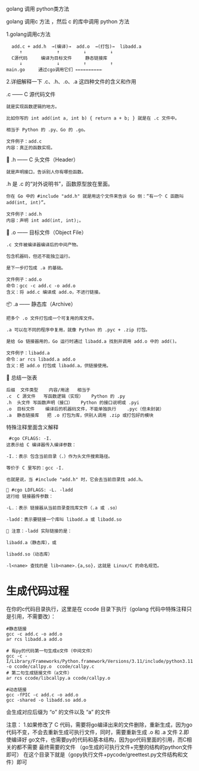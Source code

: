 golang 调用 python类方法

golang 调用c 方法 ，然后 c 的库中调用 python 方法

1.golang调用c方法
```
  add.c + add.h  →(编译)→  add.o  →(打包)→  libadd.a
     ↑             ↑         ↓         ↓
  C源代码     编译为目标文件     静态链接库
     ↓             ↓         ↑         ↑
main.go     通过cgo调用它们 ←←←←←←←←←←

```

2.详细解释一下 .c、.h、.o、.a 这四种文件的含义和作用

.c —— C 源代码文件
```
就是实现函数逻辑的地方。

比如你写的 int add(int a, int b) { return a + b; } 就是在 .c 文件中。

相当于 Python 的 .py、Go 的 .go。

文件例子：add.c
内容：真正的函数实现。
```
📄 .h —— C 头文件（Header）
```
就是声明接口，告诉别人你有哪些函数。
```
.h 是 .c 的“对外说明书”，函数原型放在里面。
```
你在 Go 中的 #include "add.h" 就是用这个文件来告诉 Go 侧：“有一个 C 函数叫 add(int, int)”。

文件例子：add.h
内容：声明 int add(int, int);。
```
🧱 .o —— 目标文件（Object File）
```
.c 文件被编译器编译后的中间产物。

包含机器码，但还不能独立运行。

是下一步打包成 .a 的基础。

文件例子：add.o
命令：gcc -c add.c -o add.o
含义：将 add.c 编译成 add.o，不进行链接。
```

📦 .a —— 静态库（Archive）
```
把多个 .o 文件打包成一个可复用的库文件。

.a 可以在不同的程序中复用，就像 Python 的 .pyc + .zip 打包。

是给 Go 链接器用的，Go 运行时通过 libadd.a 找到并调用 add.o 中的 add()。

文件例子：libadd.a
命令：ar rcs libadd.a add.o
含义：把 add.o 打包成 libadd.a，供链接使用。

```

🚀 总结一张表
```
后缀	文件类型	内容/用途	相当于
.c	C 源文件	写函数逻辑（实现）	Python 的 .py
.h	头文件	写函数声明（接口）	Python 的接口说明或 .pyi
.o	目标文件	编译后的机器码文件，不能单独执行	.pyc（但未封装）
.a	静态链接库	把 .o 打包为库，供别人调用	.zip 或打包好的模块
```



特殊注释里面含义解释

```
 #cgo CFLAGS: -I.
这表示给 C 编译器传入编译参数：

-I.：表示 包含当前目录（.）作为头文件搜索路径。

等价于 C 里写的：gcc -I.

也就是说，当 #include "add.h" 时，它会去当前目录找 add.h。

🔹 #cgo LDFLAGS: -L. -ladd
这行给 链接器传参数：

-L.：表示 链接器从当前目录查找库文件（.a 或 .so）

-ladd：表示要链接一个库叫 libadd.a 或 libadd.so

📌 注意：-ladd 实际链接的是：

libadd.a（静态库），或

libadd.so（动态库）

-l<name> 查找的是 lib<name>.{a,so}，这就是 Linux/C 的命名规范。
```

# 生成代码过程
在你的c代码目录执行，这里是在 ccode 目录下执行（golang 代码中特殊注释只是引用，不需要改）：
```
#静态链接
gcc -c add.c -o add.o
ar rcs libadd.a add.o

# 有py的代码第一句生成o文件（中间文件）
gcc -c -I/Library/Frameworks/Python.framework/Versions/3.11/include/python3.11 -o ccode/callpy.o  ccode/callpy.c
# 第二句生成链接文件（a文件）
ar rcs ccode/libcallpy.a ccode/callpy.o

#动态链接
gcc -fPIC -c add.c -o add.o
gcc -shared -o libadd.so add.o
```

会生成对应后缀为 “o” 的文件以及 “a” 的文件

注意：
1.如果修改了 C 代码，需要将go编译出来的文件删除，重新生成，因为go代码不变，不会去重新生成可执行文件，同时，需要重新生成 .o 和 .a 文件
2.即使编译好 go文件，也需要py的代码和基本结构，因为go代码里面的引用，而C相关的都不需要
最终需要的文件
（go生成的可执行文件+完整的结构的python文件即可）
在这个目录下就是（gopy执行文件+pycode/greettest.py文件结构和文件）即可